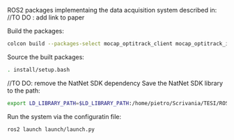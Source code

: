 ROS2 packages implementaing the data acquisition system described in: //TO DO : add link to paper

Build the packages: 
```bash
colcon build --packages-select mocap_optitrack_client mocap_optitrack_inv_kin mocap_optitrack_w2b
```

Source the built packages:
```bash
. install/setup.bash
```

//TO DO: remove the NatNet SDK dependency
Save the NatNet SDK library to the path:
```bash
export LD_LIBRARY_PATH=$LD_LIBRARY_PATH:/home/pietro/Scrivania/TESI/ROS2/optitrack/ros2-mocap_optitrack/mocap_optitrack_client/lib
```

Run the system via the configuratin file:
```bash
ros2 launch launch/launch.py
```
